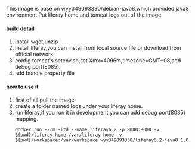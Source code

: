 This image is base on wyy349093330/debian-java8,which provided java8 environment.Put liferay home and tomcat logs out of the image.

#### build detail
1. install wget,unzip
1. install liferay,you can install from local source file or download from official network.
1. config tomcat's setenv.sh,set Xmx=4096m,timezone=GMT+08,add debug port(8085).
1. add bundle property file

#### how to use it
1. first of all pull the image.
1. create a folder named logs under your liferay home.    
1. run liferay,if you run it in development,you can add debug port(8085) mapping.
    ```
    docker run --rm -itd --name liferay6.2 -p 8080:8080 -v ${pwd}/liferay-home:/var/liferay-home -v ${pwd}/workspace:/var/workspace wyy349093330/liferay6.2-java8:1.0
    ```    


